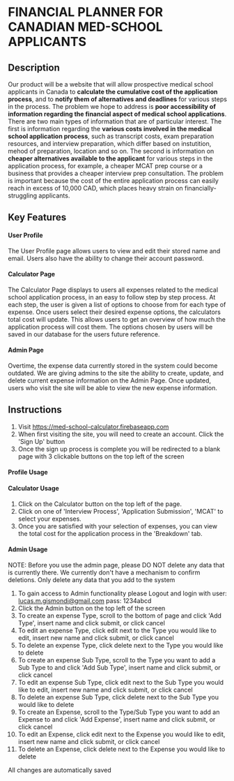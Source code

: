 # FINANCIAL PLANNER FOR CANADIAN MED-SCHOOL APPLICANTS

## Description 
Our product will be a website that will allow prospective medical school applicants in Canada to **calculate the cumulative cost of the application process**, and to **notify them of alternatives and deadlines** for various steps in the process.
The problem we hope to address is **poor accessibility of information regarding the financial aspect of medical school applications**. There are two main types of information that are of particular interest. The first is information regarding the **various costs involved in the medical school application process**, such as transcript costs, exam preparation resources, and interview preparation, which differ based on instutition, mehod of preparation, location and so on. The second is information on **cheaper alternatives available to the applicant** for various steps in the application process, for example, a cheaper MCAT prep course or a business that provides a cheaper interview prep consultation. The problem is important because the cost of the entire application process can easily reach in excess of 10,000 CAD, which places heavy strain on financially-struggling applicants.

## Key Features
 
#### User Profile
The User Profile page allows users to view and edit their stored name and email.
Users also have the ability to change their account password.

#### Calculator Page
The Calculator Page displays to users all expenses related to the medical school application process, in an easy to follow step by step process.
At each step, the user is given a list of options to choose from for each type of expense. Once users select their desired expense options, the calculators total cost will update.
This allows users to get an overview of how much the application process will cost them. The options chosen by users will be saved in our database for the users future reference.

#### Admin Page
Overtime, the expense data currently stored in the system could become outdated. We are giving admins to the site the ability to 
create, update, and delete current expense information on the Admin Page. Once updated, users who visit the site will be able to view the new expense information.

## Instructions
1. Visit https://med-school-calculator.firebaseapp.com
2. When first visiting the site, you will need to create an account. Click the 'Sign Up' button
3. Once the sign up process is complete you will be redirected to a blank page with 3 clickable buttons on the top left of the screen

#### Profile Usage

#### Calculator Usage
1. Click on the Calculator button on the top left of the page.
2. Click on one of 'Interview Process', 'Application Submission', 'MCAT' to select your expenses.
3. Once you are satisfied with your selection of expenses, you can view the total cost for the application process in the 'Breakdown' tab.

#### Admin Usage
NOTE: Before you use the admin page, please DO NOT delete any data that is currently there.
We currently don't have a mechanism to confirm deletions. Only delete any data that you add to the system

1. To gain access to Admin functionality please Logout and login with user: lucas.m.gismondi@gmail.com pass: 1234abcd
2. Click the Admin button on the top left of the screen
3. To create an expense Type, scroll to the bottom of page and click 'Add Type', insert name and click submit, or click cancel
4. To edit an expense Type, click edit next to the Type you would like to edit, insert new name and click submit, or click cancel
5. To delete an expense Type, click delete next to the Type you would like to delete 
6. To create an expense Sub Type, scroll to the Type you want to add a Sub Type to and click 'Add Sub Type', insert name and click submit, or click cancel
7. To edit an expense Sub Type, click edit next to the Sub Type you would like to edit, insert new name and click submit, or click cancel
8. To delete an expense Sub Type, click delete next to the Sub Type you would like to delete
3. To create an Expense, scroll to the Type/Sub Type you want to add an Expense to and click 'Add Expense', insert name and click submit, or click cancel
4. To edit an Expense, click edit next to the Expense you would like to edit, insert new name and click submit, or click cancel
5. To delete an Expense, click delete next to the Expense you would like to delete

All changes are automatically saved